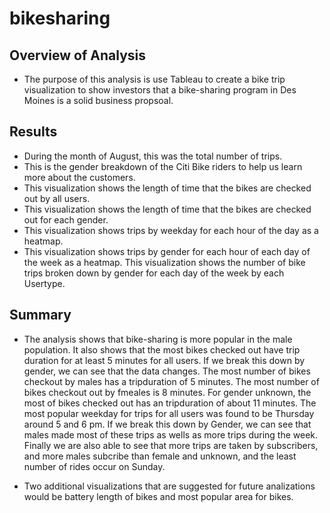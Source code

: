 # bikesharing

## Overview of Analysis 
- The purpose of this analysis is use Tableau to create a bike trip visualization to show investors that a bike-sharing program in Des Moines is a solid business propsoal. 

## Results 
- During the month of August, this was the total number of trips.
- This is the gender breakdown of the Citi Bike riders to help us learn more about the customers.
- This visualization shows the length of time that the bikes are checked out by all users.
- This visualization shows the length of time that the bikes are checked out for each gender.
- This visualization shows  trips by weekday for each hour of the day as a heatmap.
- This visualization shows trips by gender for each hour of each day of the week as a heatmap.
This visualization shows the number of bike trips broken down by gender for each day of the week by each Usertype.

## Summary 
- The analysis shows that bike-sharing is more popular in the male population. It also shows that the most bikes checked out have  trip duration for at least 5 minutes for all users. If we break this down by gender, we can see that the data changes. The most number of bikes checkout by males has a tripduration of 5 minutes. The most number of bikes checkout out by fmeales is 8 minutes. For gender unknown, the most of bikes checked out has an tripduration of about 11 minutes. The most popular weekday for trips for all users was found to be Thursday around 5 and 6 pm. If we break this down by Gender, we can see that males made most of these trips as wells as more trips during the week. Finally we are also able to see that more trips are taken by subscribers, and more males subcribe than female and unknown, and the least number of rides occur on Sunday. 

- Two additional visualizations that are suggested for future analizations would be battery length of bikes and most popular area for bikes. 